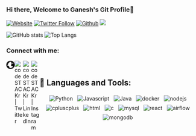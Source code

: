### Hi there, Welcome to Ganesh's Git Profile👋

 

[![Website](https://img.shields.io/badge/cosmicdepth-coding-orange)](https://dataview-ai.netlify.app/)
[![Twitter Follow](https://img.shields.io/badge/LinkedIn-0077B5)](https://www.linkedin.com/in/ganeshkt/)
[![Github](https://img.shields.io/github/followers/CharalambosIoannou?label=Follow&style=social)](https://github.com/ganesh0211)
![](https://visitor-badge.laobi.icu/badge?page_id=ganesh0211.ganesh0211)

 


![GitHub stats](https://github-readme-stats.vercel.app/api?username=ganesh0211&show_icons=true&theme=gruvbox)
![Top Langs](https://github-readme-stats.vercel.app/api/top-langs/?username=ganesh0211&theme=gruvbox)

 

 

### Connect with me:

 

[<img align="left" alt="codeSTACKr.com" width="22px" src="https://raw.githubusercontent.com/iconic/open-iconic/master/svg/globe.svg" />][website]
<!--[<img align="left" alt="codeSTACKr | YouTube" width="22px" background-color="#C52F30" src="https://cdn.jsdelivr.net/npm/simple-icons@v3/icons/youtube.svg" />][youtube] -->
[<img align="left" alt="codeSTACKr | Twitter" width="22px" src="https://cdn.jsdelivr.net/npm/simple-icons@v3/icons/twitter.svg" />][twitter]
[<img align="left" alt="codeSTACKr | LinkedIn" width="22px" src="https://cdn.jsdelivr.net/npm/simple-icons@v3/icons/linkedin.svg" />][linkedin]
[<img align="left" alt="codeSTACKr | Instagram" width="22px" src="https://cdn.jsdelivr.net/npm/simple-icons@v3/icons/instagram.svg" />][instagram]

 

<br />

 


## 🧰 Languages and Tools:
<p align="center">
<img onclick="#" src="https://github.com/ganesh0211/geticon/blob/master/icons/python.svg" alt="Python" height="40" style="vertical-align:top; margin:4px">
<img src="https://github.com/ganesh0211/geticon/blob/master/icons/javascript.svg" alt="Javascript" height="40" style="vertical-align:top; margin:4px">
<img onclick="#" src="https://github.com/ganesh0211/geticon/blob/master/icons/java.svg" alt="Java" height="40" style="vertical-align:top; margin:4px">
 

 <img src="https://github.com/ganesh0211/geticon/blob/master/icons/docker.svg" alt="docker" height="40" style="vertical-align:top; margin:4px">
 <img src="https://github.com/ganesh0211/geticon/blob/master/icons/nodejs.svg" alt="nodejs" height="40" style="vertical-align:top; margin:4px">
 <img src="https://github.com/ganesh0211/geticon/blob/master/icons/c-plusplus.svg" alt="cpluscplus" height="40" style="vertical-align:top; margin:4px">
 <img src="https://github.com/ganesh0211/geticon/blob/master/icons/html-5.svg" alt="html" height="40" style="vertical-align:top; margin:4px">
 <img src="https://github.com/ganesh0211/geticon/blob/master/icons/c.svg" alt="c" height="40" style="vertical-align:top; margin:4px">
 <img src="https://github.com/ganesh0211/geticon/blob/master/icons/mysql.svg" alt="mysql" height="40" style="vertical-align:top; margin:4px">
 <img src="https://github.com/ganesh0211/geticon/blob/master/icons/react.svg" alt="react" height="40" style="vertical-align:top; margin:4px">
 <img src="https://github.com/ganesh0211/geticon/blob/master/icons/airflow.svg" alt="airflow" height="40" style="vertical-align:top; margin:4px">
 <img src="https://github.com/ganesh0211/geticon/blob/master/icons/mongodb.svg" alt="mongodb" height="40" style="vertical-align:top; margin:4px">
</p>

 

 <!--

### 📺 Latest YouTube Videos

 

 YOUTUBE:START 
- [PI Approximation Animation](https://www.youtube.com/watch?v=z77q6ZqtNA0)-->
<!-- YOUTUBE:END 

 

➡️ [more videos...](https://www.youtube.com/channel/UCfvNKCSgWbxvgSBXX1Yvorw?view_as=subscriber)

 -->


 <!-- BLOG-POST-LIST:START 

### 📕 Latest Blog Posts

 


- [Neural Networks: Building neural network from scratch](https://epoweriotatheta.netlify.app/blog/basics_of_neural_networks/)
- [Calculating Value of Pi](https://epoweriotatheta.netlify.app/blog/approximate_pi/)
- [Optical Character Recoginition](https://epoweriotatheta.netlify.app/blog/python_ocr/)
<!-- BLOG-POST-LIST:END 

 

➡️ [more blog posts...](https://epoweriotatheta.netlify.app/)

 -->


 

[website]: https://dataview-ai.netlify.app/
[twitter]: https://twitter.com/ganeshis018
[youtube]: https://www.youtube.com/channel/UCfvNKCSgWbxvgSBXX1Yvorw?view_as=subscriber
[instagram]: https://www.instagram.com/ganesh.0211/?hl=en
[linkedin]: https://www.linkedin.com/in/ganeshkt/
[gruvbox]: https://github-readme-stats.vercel.app/api?username=ganesh0211&show_icons=true&hide=contribs,prs&cache_seconds=86400&theme=gruvbox
